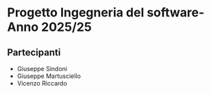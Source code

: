 # Progetto Ingegneria del software- Anno 2025/25
## Partecipanti
- Giuseppe Sindoni
- Giuseppe Martusciello
- Vicenzo Riccardo
